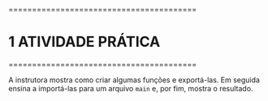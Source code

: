 ========================================
# 1 ATIVIDADE PRÁTICA
========================================

A instrutora mostra como criar algumas funções e exportá-las. Em seguida ensina a importá-las para um arquivo `main` e, por fim, mostra o resultado.